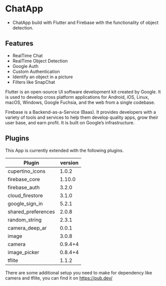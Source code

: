 # ChatApp
- ChatApp build with Flutter and Firebase with the functionality of object detection.


## Features

- RealTime Chat
- RealTime Object Detection
- Google Auth
- Custom Authentication
- Identify an object in a picture
- Filters like SnapChat

Flutter is an open-source UI software development kit created by Google. 
It is used to develop cross platform applications for Android, iOS, Linux, macOS, Windows, Google Fuchsia, and the web from a single codebase.


Firebase is a Backend-as-a-Service (Baas). It provides developers with a variety of tools and services to help them develop quality apps, grow their user base, and earn profit. It is built on Google’s infrastructure.


## Plugins

This App is currently extended with the following plugins.

| Plugin | version |
| ------ | ------ |
|cupertino_icons|1.0.2|
|firebase_core |1.10.0|
|firebase_auth |3.2.0|
|cloud_firestore|3.1.0|
|google_sign_in|5.2.1|
|shared_preferences|2.0.8|
|random_string|2.3.1|
|camera_deep_ar|0.0.1|
|image |3.0.8|
|camera |0.9.4+4|
|image_picker |0.8.4+4|
|tflite |1.1.2|

There are some additional setup you need to make for dependency like camera and tflite, you can find it on https://pub.dev/

